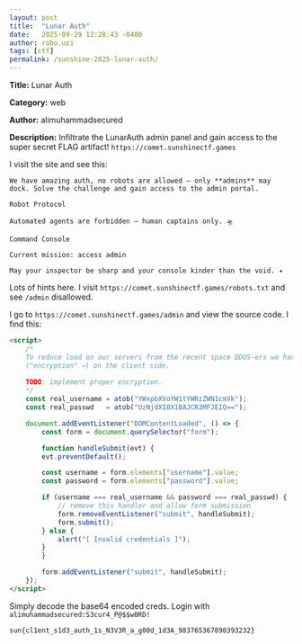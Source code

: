 ```yaml
---
layout: post
title:  "Lunar Auth"
date:   2025-09-29 12:28:43 -0400
author: robo.uzi
tags: [ctf]
permalink: /sunshine-2025-lunar-auth/
---
```


**Title:** Lunar Auth

**Category:** web

**Author:** alimuhammadsecured

**Description:** Infiltrate the LunarAuth admin panel and gain access to the super secret FLAG artifact! `https://comet.sunshinectf.games`

I visit the site and see this:
```
We have amazing auth, no robots are allowed — only **admins** may dock. Solve the challenge and gain access to the admin portal.

Robot Protocol

Automated agents are forbidden — human captains only. 🛸

Command Console

Current mission: access admin

May your inspector be sharp and your console kinder than the void. ✦
```
Lots of hints here. I visit `https://comet.sunshinectf.games/robots.txt` and see `/admin` disallowed.

I go to `https://comet.sunshinectf.games/admin` and view the source code. I find this:
```html
<script>
    /*
    To reduce load on our servers from the recent space DDOS-ers we have lowered     login attempts by using Base64 encoded encryption
    ("encryption" 💀) on the client side.
    
    TODO: implement proper encryption.
    */
    const real_username = atob("YWxpbXVoYW1tYWRzZWN1cmVk");
    const real_passwd   = atob("UzNjdXI0X1BAJCR3MFJEIQ==");

    document.addEventListener("DOMContentLoaded", () => {
        const form = document.querySelector("form");

        function handleSubmit(evt) {
        evt.preventDefault();

        const username = form.elements["username"].value;
        const password = form.elements["password"].value;

        if (username === real_username && password === real_passwd) {
            // remove this handler and allow form submission
            form.removeEventListener("submit", handleSubmit);
            form.submit();
        } else {
            alert("[ Invalid credentials ]");
        }
        }

        form.addEventListener("submit", handleSubmit);
    });
</script>
```
Simply decode the base64 encoded creds. Login with `alimuhammadsecured:S3cur4_P@$$w0RD!`

`sun{cl1ent_s1d3_auth_1s_N3V3R_a_g00d_1d3A_983765367890393232}`